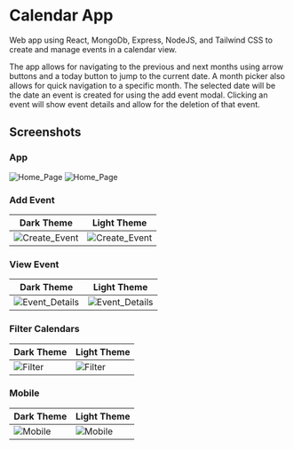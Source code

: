 # Calendar App

Web app using React, MongoDb, Express, NodeJS, and Tailwind CSS to create and manage events in a calendar view.

The app allows for navigating to the previous and next months using arrow buttons and a today button to jump to the current date. A month picker also allows for quick navigation to a specific month. The selected date will be the date an event is created for using the add event modal. Clicking an event will show event details and allow for the deletion of that event.

## Screenshots

### App

![Home_Page](https://github.com/taylorzweigle/Calendar-App/blob/main/img/Calendar_App_Dark.png)
![Home_Page](https://github.com/taylorzweigle/Calendar-App/blob/main/img/Calendar_App_Light.png)

### Add Event

| Dark Theme                                                                                                   | Light Theme                                                                                                   |
| ------------------------------------------------------------------------------------------------------------ | ------------------------------------------------------------------------------------------------------------- |
| ![Create_Event](https://github.com/taylorzweigle/Calendar-App/blob/main/img/Calendar_App_Add_Event_Dark.png) | ![Create_Event](https://github.com/taylorzweigle/Calendar-App/blob/main/img/Calendar_App_Add_Event_Light.png) |

### View Event

| Dark Theme                                                                                                | Light Theme                                                                                                |
| --------------------------------------------------------------------------------------------------------- | ---------------------------------------------------------------------------------------------------------- |
| ![Event_Details](https://github.com/taylorzweigle/Calendar-App/blob/main/img/Calendar_App_Event_Dark.png) | ![Event_Details](https://github.com/taylorzweigle/Calendar-App/blob/main/img/Calendar_App_Event_Light.png) |

### Filter Calendars

| Dark Theme                                                                                          | Light Theme                                                                                          |
| --------------------------------------------------------------------------------------------------- | ---------------------------------------------------------------------------------------------------- |
| ![Filter](https://github.com/taylorzweigle/Calendar-App/blob/main/img/Calendar_App_Filter_Dark.png) | ![Filter](https://github.com/taylorzweigle/Calendar-App/blob/main/img/Calendar_App_Filter_Light.png) |

### Mobile

| Dark Theme                                                                                          | Light Theme                                                                                          |
| --------------------------------------------------------------------------------------------------- | ---------------------------------------------------------------------------------------------------- |
| ![Mobile](https://github.com/taylorzweigle/Calendar-App/blob/main/img/Calendar_App_Mobile_Dark.png) | ![Mobile](https://github.com/taylorzweigle/Calendar-App/blob/main/img/Calendar_App_Mobile_Light.png) |
